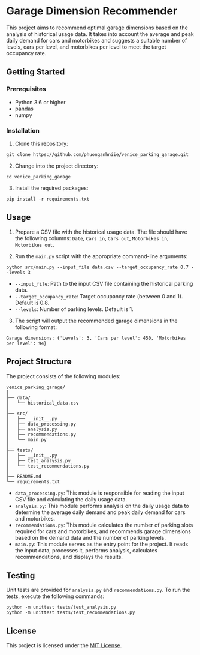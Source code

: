 # Garage Dimension Recommender
This project aims to recommend optimal garage dimensions based on the analysis of historical usage data. It takes into account the average and peak daily demand for cars and motorbikes and suggests a suitable number of levels, cars per level, and motorbikes per level to meet the target occupancy rate.

## Getting Started
### Prerequisites
- Python 3.6 or higher
- pandas
- numpy

### Installation
1. Clone this repository:
```
git clone https://github.com/phuonganhniie/venice_parking_garage.git
```
2. Change into the project directory:
```
cd venice_parking_garage
```
3. Install the required packages:
```
pip install -r requirements.txt
```

## Usage
1. Prepare a CSV file with the historical usage data. The file should have the following columns: `Date`, `Cars in`, `Cars out`, `Motorbikes in`, `Motorbikes out`.

2. Run the `main.py` script with the appropriate command-line arguments:
```
python src/main.py --input_file data.csv --target_occupancy_rate 0.7 --levels 3
```
- `--input_file`: Path to the input CSV file containing the historical parking data.
- `--target_occupancy_rate`: Target occupancy rate (between 0 and 1). Default is 0.8.
- `--levels`: Number of parking levels. Default is 1.

3. The script will output the recommended garage dimensions in the following format: 
```
Garage dimensions: {'Levels': 3, 'Cars per level': 450, 'Motorbikes per level': 94}
```

## Project Structure
The project consists of the following modules:
```
venice_parking_garage/
│
├── data/
│   └── historical_data.csv
│
├── src/
│   ├── __init__.py
│   ├── data_processing.py
│   ├── analysis.py
│   ├── recommendations.py
│   └── main.py
│
├── tests/
│   ├── __init__.py
│   ├── test_analysis.py
│   └── test_recommendations.py
│
├── README.md
└── requirements.txt
```
- `data_processing.py`: This module is responsible for reading the input CSV file and calculating the daily usage data.
- `analysis.py`: This module performs analysis on the daily usage data to determine the average daily demand and peak daily demand for cars and motorbikes.
- `recommendations.py`: This module calculates the number of parking slots required for cars and motorbikes, and recommends garage dimensions based on the demand data and the number of parking levels. 
- `main.py`: This module serves as the entry point for the project. It reads the input data, processes it, performs analysis, calculates recommendations, and displays the results.

## Testing
Unit tests are provided for `analysis.py` and `recommendations.py`. To run the tests, execute the following commands:
```
python -m unittest tests/test_analysis.py
python -m unittest tests/test_recommendations.py
```

## License
This project is licensed under the [MIT License](LICENSE).
